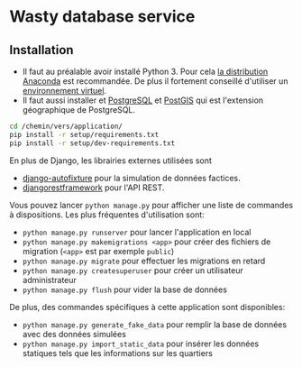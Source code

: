 # Wasty database service

## Installation

- Il faut au préalable avoir installé Python 3. Pour cela [la distribution Anaconda](https://www.continuum.io/downloads) est recommandée. De plus il fortement conseillé d'utiliser un [environnement virtuel](http://conda.pydata.org/docs/using/envs.html).
- Il faut aussi installer et [PostgreSQL](https://djangogirls.gitbooks.io/django-girls-tutorial-extensions/content/optional_postgresql_installation/) et [PostGIS](https://docs.djangoproject.com/en/1.7/ref/contrib/gis/install/postgis/) qui est l'extension géographique de PostgreSQL.

```sh
cd /chemin/vers/application/
pip install -r setup/requirements.txt
pip install -r setup/dev-requirements.txt
```

En plus de Django, les librairies externes utilisées sont

- [django-autofixture](https://github.com/gregmuellegger/django-autofixture) pour la simulation de données factices.
- [djangorestframework](http://www.django-rest-framework.org/) pour l'API REST.


Vous pouvez lancer `python manage.py` pour afficher une liste de commandes à dispositions. Les plus fréquentes d'utilisation sont:

- `python manage.py runserver` pour lancer l'application en local
- `python manage.py makemigrations <app>` pour créer des fichiers de migration (`<app>` est par exemple `public`)
- `python manage.py migrate` pour effectuer les migrations en retard
- `python manage.py createsuperuser` pour créer un utilisateur administrateur
- `python manage.py flush` pour vider la base de données

De plus, des commandes spécifiques à cette application sont disponibles:

- `python manage.py generate_fake_data` pour remplir la base de données avec des données simulées
- `python manage.py import_static_data` pour insérer les données statiques tels que les informations sur les quartiers
